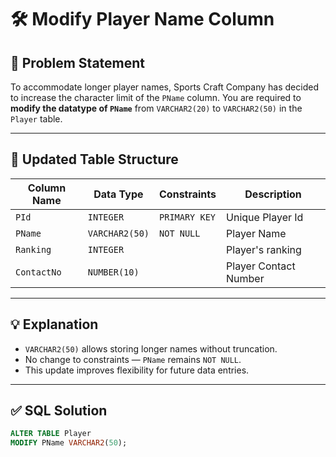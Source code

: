 # 🛠️ Modify Player Name Column

## 📜 Problem Statement  
To accommodate longer player names, Sports Craft Company has decided to increase the character limit of the `PName` column. You are required to **modify the datatype of `PName`** from `VARCHAR2(20)` to `VARCHAR2(50)` in the `Player` table.

---

## 🧩 Updated Table Structure

| Column Name  | Data Type      | Constraints    | Description               |
|--------------|----------------|----------------|---------------------------|
| `PId`        | `INTEGER`      | `PRIMARY KEY`  | Unique Player Id          |
| `PName`      | `VARCHAR2(50)` | `NOT NULL`     | Player Name               |
| `Ranking`    | `INTEGER`      |                | Player's ranking          |
| `ContactNo`  | `NUMBER(10)`   |                | Player Contact Number     |

---

## 💡 Explanation  
- `VARCHAR2(50)` allows storing longer names without truncation.  
- No change to constraints — `PName` remains `NOT NULL`.  
- This update improves flexibility for future data entries.

---

## ✅ SQL Solution  
```sql
ALTER TABLE Player 
MODIFY PName VARCHAR2(50);
